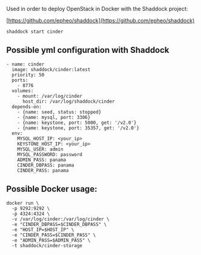 

Used in order to deploy OpenStack in Docker with the Shaddock project:

[https://github.com/epheo/shaddock](https://github.com/epheo/shaddock)


```
shaddock start cinder
```

Possible yml configuration with Shaddock
----------------------------------------

```
- name: cinder
  image: shaddock/cinder:latest
  priority: 50
  ports:
    - 8776
  volumes:
    - mount: /var/log/cinder
      host_dir: /var/log/shaddock/cinder
  depends-on:
    - {name: seed, status: stopped}
    - {name: mysql, port: 3306}
    - {name: keystone, port: 5000, get: '/v2.0'}
    - {name: keystone, port: 35357, get: '/v2.0'}
  env:
    MYSQL_HOST_IP: <your_ip>
    KEYSTONE_HOST_IP: <your_ip>
    MYSQL_USER: admin
    MYSQL_PASSWORD: password
    ADMIN_PASS: panama
    CINDER_DBPASS: panama
    CINDER_PASS: panama
```


Possible Docker usage:
---------------------

```
docker run \
  -p 9292:9292 \
  -p 4324:4324 \
  -v /var/log/cinder:/var/log/cinder \
  -e "CINDER_DBPASS=$CINDER_DBPASS" \
  -e "HOST_IP=$HOST_IP" \
  -e "CINDER_PASS=$CINDER_PASS" \
  -e "ADMIN_PASS=$ADMIN_PASS" \
  -t shaddock/cinder-storage
```
